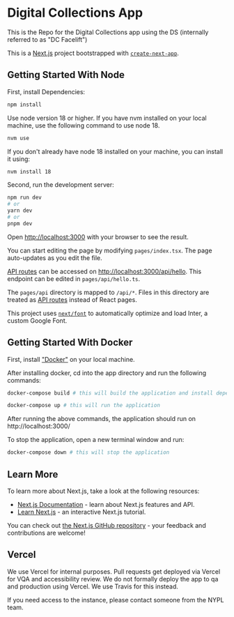 # Digital Collections App
This is the Repo for the Digital Collections app using the DS (internally referred to as "DC Facelift")

This is a [Next.js](https://nextjs.org/) project bootstrapped with [`create-next-app`](https://github.com/vercel/next.js/tree/canary/packages/create-next-app).

## Getting Started With Node

First, install Dependencies: 

```bash 
npm install
```

Use node version 18 or higher. If you have nvm installed on your local machine, use the following command to use node 18. 

```bash
nvm use
```

If you don't already have node 18 installed on your machine, you can install it using:

```bash
nvm install 18
```

Second, run the development server:

```bash
npm run dev
# or
yarn dev
# or
pnpm dev
```

Open [http://localhost:3000](http://localhost:3000) with your browser to see the result.

You can start editing the page by modifying `pages/index.tsx`. The page auto-updates as you edit the file.

[API routes](https://nextjs.org/docs/api-routes/introduction) can be accessed on [http://localhost:3000/api/hello](http://localhost:3000/api/hello). This endpoint can be edited in `pages/api/hello.ts`.

The `pages/api` directory is mapped to `/api/*`. Files in this directory are treated as [API routes](https://nextjs.org/docs/api-routes/introduction) instead of React pages.

This project uses [`next/font`](https://nextjs.org/docs/basic-features/font-optimization) to automatically optimize and load Inter, a custom Google Font.

## Getting Started With Docker
First, install ["Docker"](https://www.docker.com/) on your local machine. 

After installing docker, cd into the app directory and run the following commands:

```bash 
docker-compose build # this will build the application and install dependencies
```

```bash 
docker-compose up # this will run the application
```

After running the above commands, the application should run on http://localhost:3000/

To stop the application, open a new terminal window and run: 

```bash 
docker-compose down # this will stop the application
```

## Learn More

To learn more about Next.js, take a look at the following resources:

- [Next.js Documentation](https://nextjs.org/docs) - learn about Next.js features and API.
- [Learn Next.js](https://nextjs.org/learn) - an interactive Next.js tutorial.

You can check out [the Next.js GitHub repository](https://github.com/vercel/next.js/) - your feedback and contributions are welcome!

## Vercel

We use Vercel for internal purposes. Pull requests get deployed via Vercel for VQA and accessibility review. We do not formally deploy the app to qa and production using Vercel. We use Travis for this instead. 

If you need access to the instance, please contact someone from the NYPL team. 